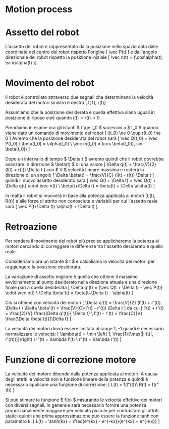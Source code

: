 # Motion process

# Assetto del robot

L'assetto del robot è rappresentato dalla posizione nello spazio data dalle coordinate del centro del robot rispetto
l'origine
\[ \vec P(t) \]
e dall'angolo direzionale del robot rispetto la posizione iniziale
\[ \vec n(t) = (\cos\alpha(t), \sin(\alpha(t) )\]

# Movimento del robot

Il robot è controllato attraverso due segnali che determinano la velocità desiderata del motori sinistro e destro \[ l(
t), r(t)\]

Assumiamo che la posizione desiderata e quella effettiva siano uguali in posizione di riposo cioè quando $l(t) = r(t) =
0$.

Prendiamo in esame ora gli istanti $ t \ge t_0 $ sucessivi a $ t_0 $ quando viene dato un comando di movimento del robot
\[
l(t_0) \ne 0 \cup r(t_0) \ne 0
\]
Avremo che la posizione desiderata del robot sarà
\[
\vec Q(t_0) = \vec P(t_0) \\
\beta(t_0) = \alpha(t_0) \\
\vec m(t_0) = (cos \beta(t_0)), sin \beta(t_0))
\]

Dopo un intervallo di tempo $ \Delta t $ avremo quindi che il robot dovrebbe avanzare in direzione $ \beta(t) $ di una
valore
\[
\Delta q(t) = \frac{V}{2} (l(t) + r(t)) \Delta t
\]
con $ V $ velocità lineare massima e ruoterà la direzione di un angolo
\[
\Delta \beta(t) = \frac{V}{C} (l(t) - r(t)) \Delta t
\]
quindi il nuovo assetto desiderato sarà
\[
\vec Q(t + \Delta t) = \vec Q(t) + \Delta q(t) \cdot \vec n(t)
\\
\beta(t+\Delta t) = \beta(t) + \Delta \alpha(t)
\]

In realtà il robot si muoverà in base alla potenza applicata ai motori
\[L(t), R(t)\]
e alle forze di attrito non conosciute e variabili
per cui l'assetto reale sarà
\[
\vec P(t+\Delta t)\\
\alpha(t + \Delta t)
\]

# Retroazione

Per rendere il movimento del robot più preciso applicheremo la potenza ai motori cercando di correggere le differenze
tra l'assetto desiderato e quello reale.

Consideriamo ora un istante $ t $ e calcoliamo la velocità dei motori per raggiungere la posizione desiderata.

La variazione di assetto migliore è quella che ottiene il massimo avvicinamento al punto desiderato nella direzione
attuale e una direzione finale pari a quella desiderata
\[
\Delta q'(t) = (\vec Q(t + \Delta t) - \vec P(t)) \cdot \vec n(t) \\
\Delta \beta'(t) = \beta(t+\Delta t) - \alpha(t)
\]

Ciò si ottiene con velocità dei motori
\[
\Delta q'(t) = \frac{V}{2} (l'(t) + r'(t)) \Delta t \\
\Delta \beta'(t) = \frac{V}{C}(l'(t) - r'(t)) \Delta t
\]
da cui
\[
l'(t) + r'(t) = \frac{2}{V} \frac{\Delta q'(t)}{ \Delta t} \\
l'(t) - r'(t) = \frac{C}{V} \frac{\Delta \beta'(t)}{\Delta t}
\]

La velocità dei motori dovrà essere limitata al range 1, -1 quindi è necessario normalizzare le velocità:
\[
\lambda(t) = \min \left( 1, \frac{1}{\max(|l'(t)|, r'((t)))}\right) \\
l"(t) = \lambda l'(t) \\
r"(t) = \lambda r'(t)
\]

# Funzione di correzione motore

La velocità del motore dibende dalla potenza applicata ai motori. A causa degli attriti la velocità non è funzione
lineare della potenza e quindi è necessario applicare una funzione di correzione:
\[
L(t) = f(l"(t))\\
R(t) = f(r"(t))
\]

Si può stimare la funzione $ f(x) $ misurando le velocità effettive dei motori con diversi segnali.
In generale sarà necessario fornire una potenza proporzianalmente maggiore per velocità piccole per contrastare gli
attriti statici quindi una prima approssimazione può essere la funzione tanh con parametro k:
\[
L(t) = \tanh(kx) = \frac{e^{kx} - e^{-kx}}{e^{kx} + e^{-kx}}
\]
